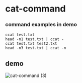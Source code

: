 # cat-command

### command examples in demo
```shell
ccat test.txt
head -n1 test.txt | ccat -
ccat test.txt test2.txt
head -n3 test.txt | ccat -n
```

## demo
![cat-command (3)](https://github.com/chethanagopinath/cat-command/assets/10332729/e9f98b94-6f8e-4fcd-b234-a317b8197323)



